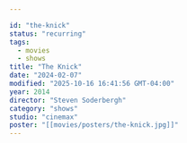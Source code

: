 ```yaml
---

id: "the-knick"
status: "recurring"
tags:
  - movies
  - shows
title: "The Knick"
date: "2024-02-07"
modified: "2025-10-16 16:41:56 GMT-04:00"
year: 2014
director: "Steven Soderbergh"
category: "shows"
studio: "cinemax"
poster: "[[movies/posters/the-knick.jpg]]"
---
```


